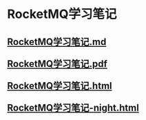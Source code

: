 # RocketMQ学习笔记

<h2>

[RocketMQ学习笔记.md](RocketMQ学习笔记.md)

[RocketMQ学习笔记.pdf](RocketMQ学习笔记.pdf)

[RocketMQ学习笔记.html](RocketMQ学习笔记.html)

[RocketMQ学习笔记-night.html](RocketMQ学习笔记-night.html)

</h2>